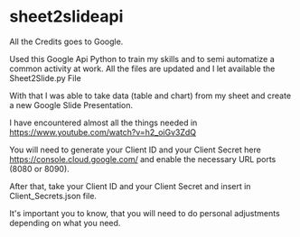 # sheet2slideapi
All the Credits goes to Google.

Used this Google Api Python to train my skills and to semi automatize a common activity at work.
All the files are updated and I let available the Sheet2Slide.py File

With that I was able to take data (table and chart) from my sheet and create a new Google Slide Presentation.

I have encountered almost all the things needed in https://www.youtube.com/watch?v=h2_oiGv3ZdQ

You will need to generate your Client ID and your Client Secret here https://console.cloud.google.com/ and enable the necessary URL ports (8080 or 8090).

After that, take your Client ID and your Client Secret and insert in Client_Secrets.json file.

It's important you to know, that you will need to do personal adjustments depending on what you need. 


